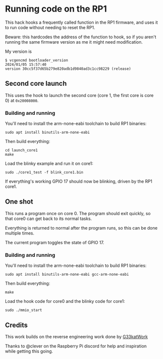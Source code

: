 # Running code on the RP1

This hack hooks a frequently called function in the RP1 firmware, and
uses it to run code without needing to reset the RP1.

Beware: this hardcodes the address of the function to hook, so if you
aren't running the same firmware version as me it might need modification.

My version is

    $ vcgencmd bootloader_version
    2024/01/05 15:57:40
    version 30cc5f37d65b279e820adb1d9840ad3c1cc98229 (release)

## Second core launch

This uses the hook to launch the second core (core 1, the first core is core 0) at `0x20008000`.

### Building and running

You'll need to install the arm-none-eabi toolchain to build RP1 binaries:

    sudo apt install binutils-arm-none-eabi

Then build everything:

    cd launch_core1
    make

Load the blinky example and run it on core1:

    sudo ./core1_test -f blink_core1.bin

If everything's working GPIO 17 should now be blinking, driven by the RP1 core1.

## One shot

This runs a program once on core 0.  The program should exit quickly, so that core0 can get back to its normal tasks.

Everything is returned to normal after the program runs, so this can be done multiple times.

The current program toggles the state of GPIO 17.

### Building and running

You'll need to install the arm-none-eabi toolchain to build RP1 binaries:

    sudo apt install binutils-arm-none-eabi gcc-arm-none-eabi

Then build everything:

    make

Load the hook code for core0 and the blinky code for core1:

    sudo ./mmio_start

## Credits

This work builds on the reverse engineering work done by [G33katWork](https://github.com/G33KatWork/RP1-Reverse-Engineering/)

Thanks to @clever on the Raspberry Pi discord for help and inspiration while getting this going.

